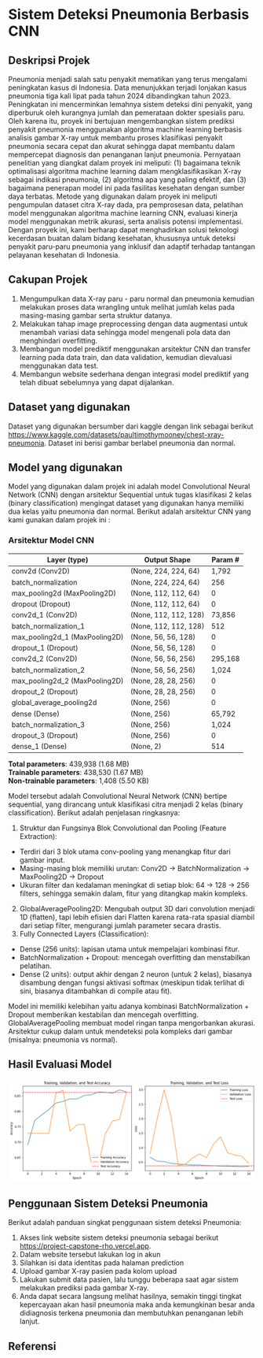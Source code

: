 # Sistem Deteksi Pneumonia Berbasis CNN 

## Deskripsi Projek
Pneumonia menjadi salah satu penyakit mematikan yang terus mengalami peningkatan kasus di Indonesia. Data menunjukkan terjadi lonjakan kasus pneumonia tiga kali lipat pada tahun 2024 dibandingkan tahun 2023. Peningkatan ini mencerminkan lemahnya sistem deteksi dini penyakit, yang diperburuk oleh kurangnya jumlah dan pemerataan dokter spesialis paru. Oleh karena itu, proyek ini bertujuan mengembangkan sistem prediksi penyakit pneumonia menggunakan algoritma machine learning berbasis analisis gambar X-ray untuk membantu proses klasifikasi penyakit pneumonia secara cepat dan akurat sehingga dapat membantu dalam mempercepat diagnosis dan penanganan lanjut pneumonia. Pernyataan penelitian yang diangkat dalam proyek ini meliputi: (1) bagaimana teknik optimalisasi algoritma machine learning dalam mengklasifikasikan X-ray sebagai indikasi pneumonia, (2) algoritma apa yang paling efektif, dan (3) bagaimana penerapan model ini pada fasilitas kesehatan dengan sumber daya terbatas. Metode yang digunakan dalam proyek ini meliputi pengumpulan dataset citra X-ray dada, pra pemprosesan data, pelatihan model menggunakan algoritma machine learning CNN, evaluasi kinerja model menggunakan metrik akurasi, serta analisis potensi implementasi. Dengan proyek ini, kami berharap dapat menghadirkan solusi teknologi kecerdasan buatan dalam bidang kesehatan, khususnya untuk deteksi penyakit paru-paru pneumonia yang inklusif dan adaptif terhadap tantangan pelayanan kesehatan di Indonesia.

## Cakupan Projek
1. Mengumpulkan data X-ray paru - paru normal dan pneumonia kemudian melakukan proses data wrangling untuk melihat jumlah kelas pada masing-masing gambar serta struktur datanya.
2. Melakukan tahap image preprocessing dengan data augmentasi untuk menambah variasi data sehingga model mengenali pola data dan menghindari overfitting.
3. Membangun model prediktif menggunakan arsitektur CNN dan transfer learning pada data train, dan data validation, kemudian dievaluasi menggunakan data test.
4. Membangun website sederhana dengan integrasi model prediktif yang telah dibuat sebelumnya yang dapat dijalankan.  

## Dataset yang digunakan
Dataset yang digunakan bersumber dari kaggle dengan link sebagai berikut https://www.kaggle.com/datasets/paultimothymooney/chest-xray-pneumonia. Dataset ini berisi gambar berlabel pneumonia dan normal. 

## Model yang digunakan
Model yang digunakan dalam projek ini adalah model Convolutional Neural Network (CNN) dengan arsitektur Sequential untuk tugas klasifikasi 2 kelas (binary classification) mengingat dataset yang digunakan hanya memiliki dua kelas yaitu pneumonia dan normal. Berikut adalah arsitektur CNN yang kami gunakan dalam projek ini : 
### Arsitektur Model CNN

| Layer (type)                   | Output Shape          | Param #     |
|-------------------------------|------------------------|-------------|
| conv2d (Conv2D)               | (None, 224, 224, 64)   | 1,792       |
| batch_normalization           | (None, 224, 224, 64)   | 256         |
| max_pooling2d (MaxPooling2D)  | (None, 112, 112, 64)   | 0           |
| dropout (Dropout)             | (None, 112, 112, 64)   | 0           |
| conv2d_1 (Conv2D)             | (None, 112, 112, 128)  | 73,856      |
| batch_normalization_1         | (None, 112, 112, 128)  | 512         |
| max_pooling2d_1 (MaxPooling2D)| (None, 56, 56, 128)    | 0           |
| dropout_1 (Dropout)           | (None, 56, 56, 128)    | 0           |
| conv2d_2 (Conv2D)             | (None, 56, 56, 256)    | 295,168     |
| batch_normalization_2         | (None, 56, 56, 256)    | 1,024       |
| max_pooling2d_2 (MaxPooling2D)| (None, 28, 28, 256)    | 0           |
| dropout_2 (Dropout)           | (None, 28, 28, 256)    | 0           |
| global_average_pooling2d      | (None, 256)            | 0           |
| dense (Dense)                 | (None, 256)            | 65,792      |
| batch_normalization_3         | (None, 256)            | 1,024       |
| dropout_3 (Dropout)           | (None, 256)            | 0           |
| dense_1 (Dense)               | (None, 2)              | 514         |

**Total parameters**: 439,938 (1.68 MB)  
**Trainable parameters**: 438,530 (1.67 MB)  
**Non-trainable parameters**: 1,408 (5.50 KB)

Model tersebut adalah Convolutional Neural Network (CNN) bertipe sequential, yang dirancang untuk klasifikasi citra menjadi 2 kelas (binary classification). Berikut adalah penjelasan ringkasnya:

1. Struktur dan Fungsinya
Blok Convolutional dan Pooling (Feature Extraction):
- Terdiri dari 3 blok utama conv-pooling yang menangkap fitur dari gambar input.
- Masing-masing blok memiliki urutan:
Conv2D → BatchNormalization → MaxPooling2D → Dropout
- Ukuran filter dan kedalaman meningkat di setiap blok:
64 → 128 → 256 filters, sehingga semakin dalam, fitur yang ditangkap makin kompleks.
2. GlobalAveragePooling2D: Mengubah output 3D dari convolution menjadi 1D (flatten), tapi lebih efisien dari Flatten karena rata-rata spasial diambil dari setiap filter, mengurangi jumlah parameter secara drastis.
3. Fully Connected Layers (Classification):
- Dense (256 units): lapisan utama untuk mempelajari kombinasi fitur.
- BatchNormalization + Dropout: mencegah overfitting dan menstabilkan pelatihan.
- Dense (2 units): output akhir dengan 2 neuron (untuk 2 kelas), biasanya disambung dengan fungsi aktivasi softmax (meskipun tidak terlihat di sini, biasanya ditambahkan di compile atau fit).

Model ini memiliki kelebihan yaitu adanya kombinasi BatchNormalization + Dropout memberikan kestabilan dan mencegah overfitting. GlobalAveragePooling membuat model ringan tanpa mengorbankan akurasi. Arsitektur cukup dalam untuk mendeteksi pola kompleks dari gambar (misalnya: pneumonia vs normal).

## Hasil Evaluasi Model

![Training, Validation, and Test Accuracy and Loss](https://raw.githubusercontent.com/yaqinzz/Project-Capstone/main/Modelling/Hasil%20Akurasi%20Data%20Training,%20Validation,%20dan%20Testing.png)



## Penggunaan Sistem Deteksi Pneumonia
Berikut adalah panduan singkat penggunaan sistem deteksi Pneumonia: 
1. Akses link website sistem deteksi pneumonia sebagai berikut https://project-capstone-rho.vercel.app.
2. Dalam website tersebut lakukan log in akun
3. Silahkan isi data identitas pada halaman prediction
4. Upload gambar X-ray pasien pada kolom upload
5. Lakukan submit data pasien, lalu tunggu beberapa saat agar sistem melakukan prediksi pada gambar X-ray.
6. Anda dapat secara langsung melihat hasilnya, semakin tinggi tingkat kepercayaan akan hasil pneumonia maka anda kemungkinan besar anda didiagnosis terkena pneumonia dan membutuhkan penanganan lebih lanjut.

## Referensi

